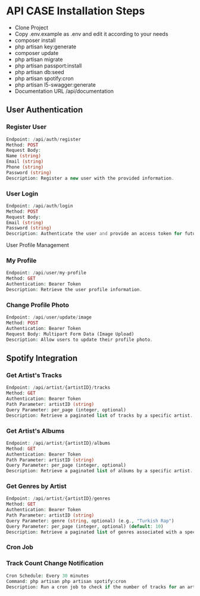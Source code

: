 # API CASE Installation Steps
-  Clone Project
-  Copy .env.example as .env and edit it according to your needs
-  composer install
-  php artisan key:generate
-  composer update
-  php artisan migrate
-  php artisan passport:install   
-  php artisan db:seed
-  php artisan spotify:cron
-  php artisan l5-swagger:generate
-  Documentation URL /api/documentation  


##  User Authentication
###  Register User
```php 
Endpoint: /api/auth/register
Method: POST
Request Body:
Name (string)
Email (string)
Phone (string)
Password (string)
Description: Register a new user with the provided information.
```
###  User Login
```php 
Endpoint: /api/auth/login
Method: POST
Request Body:
Email (string)
Password (string)
Description: Authenticate the user and provide an access token for future API requests.
```
User Profile Management
###  My Profile
```php 
Endpoint: /api/user/my-profile
Method: GET
Authentication: Bearer Token
Description: Retrieve the user profile information.
```
###  Change Profile Photo
```php 
Endpoint: /api/user/update/image
Method: POST
Authentication: Bearer Token
Request Body: Multipart Form Data (Image Upload)
Description: Allow users to update their profile photo.
```

## Spotify Integration
###  Get Artist's Tracks
```php 
Endpoint: /api/artist/{artistID}/tracks
Method: GET
Authentication: Bearer Token
Path Parameter: artistID (string)
Query Parameter: per_page (integer, optional)
Description: Retrieve a paginated list of tracks by a specific artist.
```

###  Get Artist's Albums
```php 
Endpoint: /api/artist/{artistID}/albums
Method: GET
Authentication: Bearer Token
Path Parameter: artistID (string)
Query Parameter: per_page (integer, optional)
Description: Retrieve a paginated list of albums by a specific artist.
```
###  Get Genres by Artist
```php 
Endpoint: /api/artist/{artistID}/genres
Method: GET
Authentication: Bearer Token
Path Parameter: artistID (string)
Query Parameter: genre (string, optional) (e.g., "Turkish Rap")
Query Parameter: per_page (integer, optional) (default: 10)
Description: Retrieve a paginated list of genres associated with a specific artist. Optionally filter by genre name.
```

###  Cron Job

###  Track Count Change Notification
```php 
Cron Schedule: Every 30 minutes
Command: php artisan php artisan spotify:cron
Description: Run a cron job to check if the number of tracks for an artist has changed on Spotify. If a change is detected, send an email notification or log the change.
``` 

